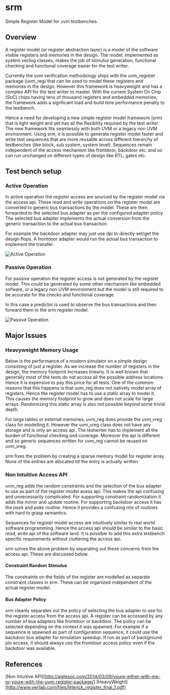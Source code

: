 # srm
Simple Register Model for uvm testbenches. 

## Overview
A register model (or register abstraction layer) is a model of the software visible registers and memories in the design. The model, implemented as system verilog classes, makes the job of stimulus generation, functional checking and functional coverage easier for the test writer. 

Currently the uvm verification methodology ships with the uvm_register package (uvm_reg) that can be used to model these registers and memories in the design. However this framework is heavyweight and has a complex API for the test writer to master. With the current System On Chip (SoC) chips having tens of thousand registers and embedded memories, the framework adds a signficant load and build time performance penalty to the testbench. 

Hence a need for developing a new simple register model framework (srm) that is light weight and yet has all the flexibility required by the test writer. The new framework fits seamlessly with both UVM or a legacy non UVM environment. Using srm, it is possible to generate register model faster and write test sequences that are more reusable across different hierarchy of testbenches (like block, sub system, system level). Sequences remain independent of the access mechanism like frontdoor, backdoor etc. and so can run unchanged on different types of design like RTL, gates etc.

## Test bench setup
### Active Operation
In active operation the register access are sourced by the register model via the access api. These *read* and *write* operations on the register model are converted to generic bus transactions by the model. These are then forwarded to the selected bus adapter as per the configured adapter policy. The selected bus adapter implements the actual conversion from the generic transaction to the actual bus transaction. 

For example the backdoor adapter may just use dpi to directly set/get the design flops. A frontdoor adapter would run the actual bus transaction to implement the transfer.

![Active Operation](docs/images/srm_reg_active.png)


### Passive Operation
For passive operation the register access is not generated by the register model. This could be generated by some other mechanism like embedded sofware, or a legacy non UVM environment but the model is still required to be accurate for the checks and functional coverage.

In this case a predictor is used to observe the bus transactions and then forward them to the srm register model.

![Passive Operation](docs/images/srm_reg_passive.png)


## Major Issues 

### Heavyweight Memory Usage 
Below is the performance of a modern simulator on a simple design consisting of just a register. As we increase the number of registers in the design, the memory footprint increases linearly. 
It is well known that generally most of the tests do not access all the possible address locations. Hence it is expensive to pay this price for all tests.
One of the common reasons that this happens is that uvm_reg does not natively model array of registers. Hence the register model has to use a static array to model it. This causes the memory footprint to grow and does not scale for large arrays. Randomizing this static array is also not possible beyond some trivial depth.

For large tables or external memories, uvm_reg does provide the *uvm_vreg* class for modelling it. However the uvm_vreg class does not have any storage and is only an access api. The testwriter has to implement all the burden of funcitonal checking and coverage. Moreover the api is different and so generic sequences written for uvm_reg cannot be reused on uvm_vreg.

srm fixes the problem by creating a sparse memory model for register array. None of the entries are allocated till the entry is actually written. 

### Non Intuitive Access API
uvm_reg adds the random constraints and the selection of the bus adapter to use as part of the register model acess api. This makes the api confusing and unnecessarily complicated. For supporting constraint randomization it adds the *mirror* and *update* routine. For supporting backdoor access it has the *peek* and *poke* routine. Hence it provides a confusing mix of routines with hard to grasp semantics.

Sequences for register model access are intuitively similar to real world software programming. Hence the access api should be similar to the basic *read*, *write* api of the software land. It is possible to add this extra testbench specific requirements without cluttering the access api. 

srm solves the above problem by separating out these concerns from the access api. These are discussed below.
#### Constraint Random Stimulus
The constraints on the fields of the register are modelled as separate constraint classes in srm. These can be organized independent of the actual register model.

#### Bus Adapter Policy
srm cleanly separates out the policy of selecting the bus adapter to use for the register access from the access api. A register can be accessed by any number of bus adapters like frontdoor or backdoor. The policy can be selected depending on the context it was spawned. For example if a sequence is spawned as part of configuration sequence, it could use the backdoor bus adapter for simulation speedup. If run as part of background pio access, it should always use the frontdoor access policy even if the backdoor was available.


## References
[Non Intuitive API][http://agilesoc.com/2014/03/09/youre-either-with-me-or-youre-with-the-uvm-register-package/]
[HeavyWeight][http://www.verilab.com/files/litterick_register_final_1.pdf]
